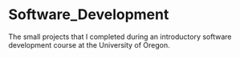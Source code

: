 # Software_Development
The small projects that I completed during an introductory software development course at the University of Oregon.
